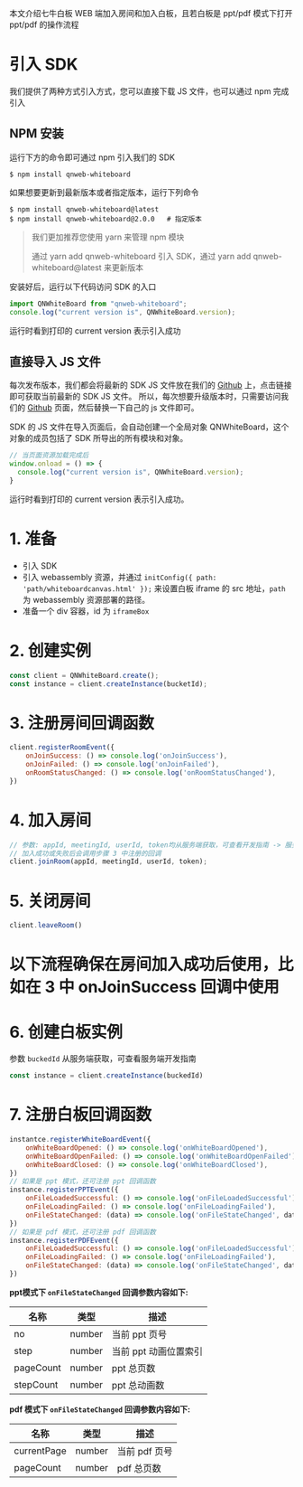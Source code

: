 本文介绍七牛白板 WEB 端加入房间和加入白板，且若白板是 ppt/pdf 模式下打开 ppt/pdf 的操作流程

# 引入 SDK

我们提供了两种方式引入方式，您可以直接下载 JS 文件，也可以通过 npm 完成引入

## NPM 安装

运行下方的命令即可通过 npm 引入我们的 SDK

```shell
$ npm install qnweb-whiteboard
```

如果想要更新到最新版本或者指定版本，运行下列命令

```shell
$ npm install qnweb-whiteboard@latest
$ npm install qnweb-whiteboard@2.0.0   # 指定版本
```

> 我们更加推荐您使用 yarn 来管理 npm 模块
>
> 通过 yarn add qnweb-whiteboard 引入 SDK，通过 yarn add qnweb-whiteboard@latest 来更新版本

安装好后，运行以下代码访问 SDK 的入口

```ts
import QNWhiteBoard from "qnweb-whiteboard";
console.log("current version is", QNWhiteBoard.version);
```

运行时看到打印的 current version 表示引入成功

## 直接导入 JS 文件

每次发布版本，我们都会将最新的 SDK JS 文件放在我们的 [Github](https://github.com/pili-engineering/QNWebWhiteBoardSDK) 上，点击链接即可获取当前最新的 SDK JS 文件。 所以，每次想要升级版本时，只需要访问我们的 [Github](https://github.com/pili-engineering/QNWebWhiteBoardSDK) 页面，然后替换一下自己的 js 文件即可。

SDK 的 JS 文件在导入页面后，会自动创建一个全局对象 QNWhiteBoard，这个对象的成员包括了 SDK 所导出的所有模块和对象。

```ts
// 当页面资源加载完成后
window.onload = () => {
  console.log("current version is", QNWhiteBoard.version);
}
```

运行时看到打印的 current version 表示引入成功。

# 1. 准备

* 引入 SDK
* 引入 webassembly 资源，并通过 ```initConfig({ path: 'path/whiteboardcanvas.html' });``` 来设置白板 iframe 的 src 地址，`path` 为 webassembly 资源部署的路径。
* 准备一个 div 容器，id 为 `iframeBox`

# 2. 创建实例

```ts
const client = QNWhiteBoard.create();
const instance = client.createInstance(bucketId);
```

# 3. 注册房间回调函数

```javascript
client.registerRoomEvent({
	onJoinSuccess: () => console.log('onJoinSuccess'),
	onJoinFailed: () => console.log('onJoinFailed'),
	onRoomStatusChanged: () => console.log('onRoomStatusChanged'),
})
```

# 4. 加入房间

```javascript
// 参数: appId, meetingId, userId, token均从服务端获取，可查看开发指南 -> 服务端
// 加入成功或失败后会调用步骤 3 中注册的回调
client.joinRoom(appId, meetingId, userId, token);
```

# 5. 关闭房间

```javascript
client.leaveRoom()
```

# 以下流程确保在房间加入成功后使用，比如在 3 中 onJoinSuccess 回调中使用

# 6. 创建白板实例


参数 `buckedId` 从服务端获取，可查看服务端开发指南
```javascript
const instance = client.createInstance(buckedId)
```

# 7. 注册白板回调函数

```javascript
instantce.registerWhiteBoardEvent({
	onWhiteBoardOpened: () => console.log('onWhiteBoardOpened'),
	onWhiteBoardOpenFailed: () => console.log('onWhiteBoardOpenFailed'),
	onWhiteBoardClosed: () => console.log('onWhiteBoardClosed'),
})
// 如果是 ppt 模式，还可注册 ppt 回调函数
instance.registerPPTEvent({
	onFileLoadedSuccessful: () => console.log('onFileLoadedSuccessful'),
	onFileLoadingFailed: () => console.log('onFileLoadingFailed'),
	onFileStateChanged: (data) => console.log('onFileStateChanged', data),
})
// 如果是 pdf 模式，还可注册 pdf 回调函数
instance.registerPDFEvent({
	onFileLoadedSuccessful: () => console.log('onFileLoadedSuccessful'),
	onFileLoadingFailed: () => console.log('onFileLoadingFailed'),
	onFileStateChanged: (data) => console.log('onFileStateChanged', data),
})
```

**ppt模式下 `onFileStateChanged` 回调参数内容如下:**

|名称|类型|描述|
|-|-|-|
|no|number|当前 ppt 页号|
|step|number|当前 ppt 动画位置索引|
|pageCount|number|ppt 总页数|
|stepCount |number|ppt 总动画数|

**pdf 模式下 `onFileStateChanged` 回调参数内容如下:**

|名称|类型|描述|
|-|-|-|
|currentPage|number|当前 pdf 页号|
|pageCount|number|pdf 总页数|

